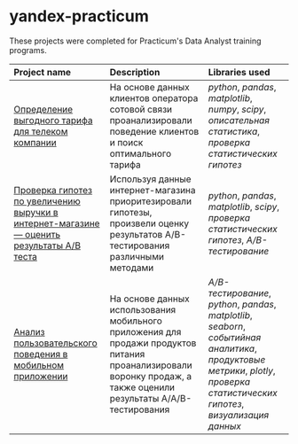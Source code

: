 # yandex-practicum

These projects were completed for Practicum's Data Analyst training programs.

| Project name | Description | Libraries used |
| :---------------------- | :---------------------- | :---------------------- |
| [Определение выгодного тарифа для телеком компании](mobile_tariff_statistical_analysis) | На основе данных клиентов оператора сотовой связи проанализировали поведение клиентов и поиск оптимального тарифа | *python*, *pandas*, *matplotlib*, *numpy*, *scipy*, *описательная статистика*, *проверка статистических гипотез*|
| [Проверка гипотез по увеличению выручки в интернет-магазине — оценить результаты A/B теста](a_b_test_ecommerce) | Используя данные интернет-магазина приоритезировали гипотезы, произвели оценку результатов A/B-тестирования различными методами | *python*, *pandas*, *matplotlib*, *scipy*, *проверка статистических гипотез*, *A/B-тестирование*|
| [Анализ пользовательского поведения в мобильном приложении](app_ux_analysis) | На основе данных использования мобильного приложения для продажи продуктов питания проанализировали воронку продаж, а также оценили результаты A/A/B-тестирования  | *A/B-тестирование*, *python*, *pandas*, *matplotlib*, *seaborn*, *событийная аналитика*, *продуктовые метрики*, *plotly*, *проверка статистических гипотез*, *визуализация данных*|
